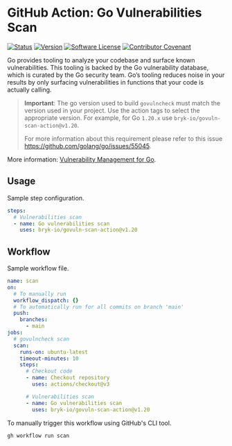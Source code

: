 # GitHub Action: Go Vulnerabilities Scan

[![Status](https://github.com/bryk-io/govuln-scan-action/actions/workflows/publish.yml/badge.svg)](https://github.com/bryk-io/govuln-scan-action/actions/workflows/publish.yml)
[![Version](https://img.shields.io/github/tag/bryk-io/govuln-scan-action.svg)](https://github.com/bryk-io/govuln-scan-action/releases)
[![Software License](https://img.shields.io/badge/license-BSD3-red.svg)](LICENSE)
[![Contributor Covenant](https://img.shields.io/badge/Contributor%20Covenant-v2.0-ff69b4.svg)](.github/CODE_OF_CONDUCT.md)

Go provides tooling to analyze your codebase and surface known vulnerabilities. This
tooling is backed by the Go vulnerability database, which is curated by the Go security
team. Go’s tooling reduces noise in your results by only surfacing vulnerabilities in
functions that your code is actually calling.

> __Important__: The go version used to build `govulncheck` must match the version used
> in your project. Use the action tags to select the appropriate version. For example,
> for Go `1.20.x` use `bryk-io/govuln-scan-action@v1.20`.
>
> For more information about this requirement please refer to this issue
> <https://github.com/golang/go/issues/55045>.

More information: [Vulnerability Management for Go](https://go.dev/blog/vuln).

## Usage

Sample step configuration.

```yaml
steps:
  # Vulnerabilities scan
  - name: Go vulnerabilities scan
    uses: bryk-io/govuln-scan-action@v1.20
```

## Workflow

Sample workflow file.

```yaml
name: scan
on:
  # To manually run
  workflow_dispatch: {}
  # To automatically run for all commits on branch 'main'
  push:
    branches:
      - main
jobs:
  # govulncheck scan
  scan:
    runs-on: ubuntu-latest
    timeout-minutes: 10
    steps:
      # Checkout code
      - name: Checkout repository
        uses: actions/checkout@v3

      # Vulnerabilities scan
      - name: Go vulnerabilities scan
        uses: bryk-io/govuln-scan-action@v1.20
```

To manually trigger this workflow using GitHub's CLI tool.

```shell
gh workflow run scan
```
